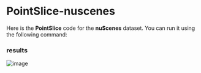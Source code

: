 # PointSlice-nuscenes
Here is the **PointSlice** code for the **nuScenes** dataset. You can run it using the following command:


### results
![image](https://github.com/user-attachments/assets/feda02be-6fe2-4670-80f5-fc3da4fee708)

